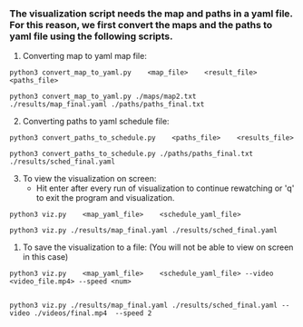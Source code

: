 ### The visualization script needs the map and paths in a yaml file. For this reason, we first convert the maps and the paths to yaml file using the following scripts. 

1. Converting map to yaml map file:

```   
python3 convert_map_to_yaml.py    <map_file>    <result_file>    <paths_file>

python3 convert_map_to_yaml.py ./maps/map2.txt ./results/map_final.yaml ./paths/paths_final.txt

```
2. Converting paths to yaml schedule file:

```
python3 convert_paths_to_schedule.py    <paths_file>    <results_file>

python3 convert_paths_to_schedule.py ./paths/paths_final.txt ./results/sched_final.yaml 

```
3. To view the visualization on screen:
   - Hit enter after every run of visualization to continue rewatching or 'q' to exit the program and visualization. 

```
python3 viz.py    <map_yaml_file>    <schedule_yaml_file>

python3 viz.py ./results/map_final.yaml ./results/sched_final.yaml         

```

1. To save the visualization to a file: (You will not be able to view on screen in this case)

```
python3 viz.py    <map_yaml_file>    <schedule_yaml_file> --video <video_file.mp4> --speed <num>


python3 viz.py ./results/map_final.yaml ./results/sched_final.yaml --video ./videos/final.mp4  --speed 2
```


